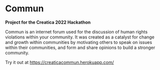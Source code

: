 # Commun

**Project for the Creatica 2022 Hackathon**

Commun is an internet forum used for the discussion of human rights violations within your community. It was created as a catalyst for change and growth within communities by motivating others to speak on issues within their communities, and form and share opinions to build a stronger community.

Try it out at https://creaticacommun.herokuapp.com/
